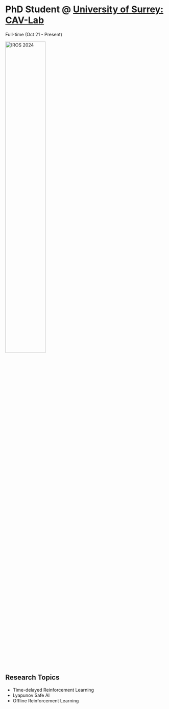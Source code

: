 #  PhD Student @ <a href="https://cav-research-lab.org">University of Surrey: CAV-Lab</a>
Full-time (Oct 21 - Present)
<br>
<!-- <img src="https://avatars.githubusercontent.com/u/73850696?v=4" width="50%" alt="CAV-Lab"> -->
<img src="https://www.cav-lab.io/static/media/LUC-IROS.835aa865.jpg" height="50%" alt="IROS 2024">
<br>



## Research Topics 

* Time-delayed Reinforcement Learning
* Lyapunov Safe AI
* Offline Reinforcement Learning


<br>

<!-- **[<i class="fa-solid fa-up-right-from-square"></i> Uncover the Project - Click Here](https://github.com/cav-research-lab/predictive-model-delay-correction?tab=readme-ov-file)** -->
